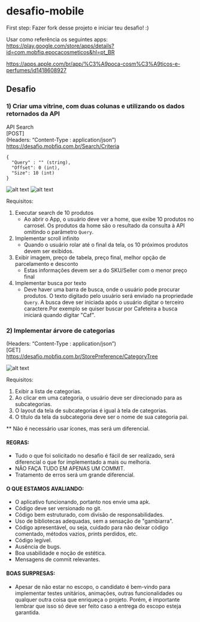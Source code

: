 # desafio-mobile

First step: Fazer fork desse projeto e iniciar teu desafio! :)

Usar como referência os seguintes apps:
https://play.google.com/store/apps/details?id=com.mobfiq.epocacosmeticos&hl=pt_BR

https://apps.apple.com/br/app/%C3%A9poca-cosm%C3%A9ticos-e-perfumes/id1418608927


## Desafio

### 1) Criar uma vitrine, com duas colunas e utilizando os dados retornados da API

API Search  
[POST]  
(Headers: “Content-Type : application/json”)  
https://desafio.mobfiq.com.br/Search/Criteria  
```
{
  "Query" : "" (string),
  "Offset": 0 (int),
  "Size": 10 (int)
} 
```

![alt text](http://i.imgur.com/ebjy0C6.png)
![alt text](http://i.imgur.com/k2w9h6S.png)

 
Requisitos:

1. Executar search de 10 produtos
   - Ao abrir o App, o usuário deve ver a home, que exibe 10 produtos no carrosel. Os produtos da home são o resultado da consulta à API omitindo o parâmetro ```Query```.
2. Implementar scroll infinito
   - Quando o usuário rolar até o final da tela, os 10 próximos produtos devem ser exibidos.
3. Exibir imagem, preço de tabela, preço final, melhor opção de parcelamento e desconto
   - Estas informações devem ser a do SKU/Seller com o menor preço final
4. Implementar busca por texto
   - Deve haver uma barra de busca, onde o usuário pode procurar produtos. O texto digitado pelo usuário será enviado na propriedade ```Query```. A busca deve ser iniciada após o usuário digitar o terceiro caractere.Por exemplo se quiser buscar por Cafeteira a busca iniciará quando digitar "Caf".

### 2) Implementar árvore de categorias

(Headers: “Content-Type : application/json”)  
[GET]  
https://desafio.mobfiq.com.br/StorePreference/CategoryTree  

![alt text](http://i.imgur.com/W5GlHjz.png)

Requisitos:

1. Exibir a lista de categorias.
2. Ao clicar em uma categoria, o usuário deve ser direcionado para as subcategorias.
3. O layout da tela de subcategorias é igual à tela de categorias.
4. O título da tela da subcategoria deve ser o nome de sua categoria pai.

** Não é necessário usar ícones, mas será um diferencial.

#### REGRAS:

- Tudo o que foi solicitado no desafio é fácil de ser realizado, será diferencial o que for implementado a mais ou melhoria.
- NÃO FAÇA TUDO EM  APENAS UM COMMIT.
- Tratamento de erros será um grande diferencial.

#### O QUE ESTAMOS AVALIANDO:

- O aplicativo funcionando, portanto nos envie uma apk.
- Código deve ser versionado no git.
- Código bem estruturado, com divisão de responsabilidades.
- Uso de bibliotecas adequadas, sem a sensação de "gambiarra".
- Código apresentável, ou seja, cuidado para não deixar código comentado, métodos vazios, prints perdidos, etc.
- Código legível.
- Ausência de bugs.
- Boa usabilidade e noção de estética.
- Mensagens de commit relevantes.

#### BOAS SURPRESAS:

- Apesar de não estar no escopo, o candidato é bem-vindo para implementar testes unitários, animações, outras funcionalidades ou qualquer outra coisa que enriqueça o projeto. Porém, é importante lembrar que isso só deve ser feito caso a entrega do escopo esteja garantida.
